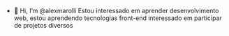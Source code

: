 - 👋 Hi, I’m @alexmarolli
Estou interessado em aprender desenvolvimento web,
estou aprendendo tecnologias front-end 
interessado em participar de projetos diversos
